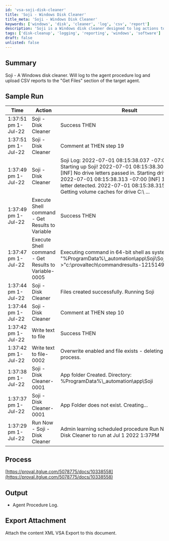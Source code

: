 ```yaml
---
id: 'vsa-soji-disk-cleaner'
title: 'Soji - Windows Disk Cleaner'
title_meta: 'Soji - Windows Disk Cleaner'
keywords: ['windows', 'disk', 'cleaner', 'log', 'csv', 'report']
description: 'Soji is a Windows disk cleaner designed to log actions to the agent procedure log and upload CSV reports to the target agent’s "Get Files" section. This document provides a summary, sample run, process details, output expectations, and export attachment instructions for using Soji effectively.'
tags: ['disk-cleanup', 'logging', 'reporting', 'windows', 'software']
draft: false
unlisted: false
---
```

## Summary

Soji - A Windows disk cleaner. Will log to the agent procedure log and upload CSV reports to the "Get Files" section of the target agent.

## Sample Run

| Time                     | Action                                      | Result                                                                                                                                                                                                                         | Status   |
|--------------------------|---------------------------------------------|--------------------------------------------------------------------------------------------------------------------------------------------------------------------------------------------------------------------------------|----------|
| 1:37:51 pm 1-Jul-22     | Soji - Disk Cleaner                         | Success THEN                                                                                                                                                                                                                   | learning |
| 1:37:51 pm 1-Jul-22     | Soji - Disk Cleaner                         | Comment at THEN step 19                                                                                                                                                                                                        | learning |
| 1:37:49 pm 1-Jul-22     | Soji - Disk Cleaner                         | Soji Log: 2022-07-01 08:15:38.037 -07:00 [INF] Starting up Soji! 2022-07-01 08:15:38.308 -07:00 [INF] No drive letters passed in. Starting drive detection. 2022-07-01 08:15:38.313 -07:00 [INF] 1 valid drive letter detected. 2022-07-01 08:15:38.315 -07:00 [INF] Getting volume caches for drive C:\\ ... | learning |
| 1:37:49 pm 1-Jul-22     | Execute Shell command - Get Results to Variable | Success THEN                                                                                                                                                                                                                   | learning |
| 1:37:47 pm 1-Jul-22     | Execute Shell command - Get Results to Variable-0005 | Executing command in 64-bit shell as system: TYPE "%ProgramData%\\_automation\\app\\Soji\\SojiLogs\\Soji.log" >"c:\\provaltech\\commandresults-1215149873.txt" 2>&1                                                                 | learning |
| 1:37:44 pm 1-Jul-22     | Soji - Disk Cleaner                         | Files created successfully. Running Soji                                                                                                                                                                                      | learning |
| 1:37:44 pm 1-Jul-22     | Soji - Disk Cleaner                         | Comment at THEN step 10                                                                                                                                                                                                        | learning |
| 1:37:42 pm 1-Jul-22     | Write text to file                          | Success THEN                                                                                                                                                                                                                   | learning |
| 1:37:42 pm 1-Jul-22     | Write text to file-0002                    | Overwrite enabled and file exists - deleting before write process.                                                                                                                                                            | learning |
| 1:37:38 pm 1-Jul-22     | Soji - Disk Cleaner-0001                   | App folder Created. Directory: %ProgramData%\\_automation\\app\\Soji                                                                                                                                                        | learning |
| 1:37:37 pm 1-Jul-22     | Soji - Disk Cleaner-0001                   | App Folder does not exist. Creating...                                                                                                                                                                                       | learning |
| 1:37:29 pm 1-Jul-22     | Run Now - Soji - Disk Cleaner               | Admin learning scheduled procedure Run Now - Soji - Disk Cleaner to run at Jul 1 2022 1:37PM                                                                                                                                 | learning |

## Process

[https://proval.itglue.com/5078775/docs/10338558](https://proval.itglue.com/5078775/docs/10338558)

## Output

- Agent Procedure Log.

## Export Attachment

Attach the content XML VSA Export to this document.

